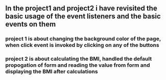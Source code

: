 ## In the project1 and project2 i have revisited the basic usage of the event listeners and the basic events on them 

### project 1 is about changing the background color of the page, when click event is invoked by clicking on any of the buttons

### project 2 is about calculating the BMI, handled the default propogation of form and reading the value from form and displaying the BMI after calculations 